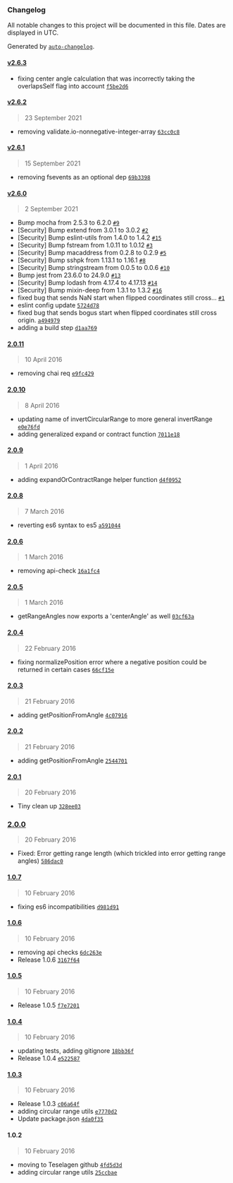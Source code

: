 ### Changelog

All notable changes to this project will be documented in this file. Dates are displayed in UTC.

Generated by [`auto-changelog`](https://github.com/CookPete/auto-changelog).

#### [v2.6.3](https://github.com/TeselaGen/ve-range-utils/compare/v2.6.2...v2.6.3)

- fixing center angle calculation that was incorrectly taking the overlapsSelf flag into account [`f5be2d6`](https://github.com/TeselaGen/ve-range-utils/commit/f5be2d61106b14570a801548888c2e6b280a3d28)

#### [v2.6.2](https://github.com/TeselaGen/ve-range-utils/compare/v2.6.1...v2.6.2)

> 23 September 2021

- removing validate.io-nonnegative-integer-array [`63cc0c8`](https://github.com/TeselaGen/ve-range-utils/commit/63cc0c89cb0c848e3b6907be0d66656188c56765)

#### [v2.6.1](https://github.com/TeselaGen/ve-range-utils/compare/v2.6.0...v2.6.1)

> 15 September 2021

- removing fsevents as an optional dep [`69b3398`](https://github.com/TeselaGen/ve-range-utils/commit/69b3398b830b833da4e99681c1fe046d2c4b625d)

#### [v2.6.0](https://github.com/TeselaGen/ve-range-utils/compare/2.0.11...v2.6.0)

> 2 September 2021

- Bump mocha from 2.5.3 to 6.2.0 [`#9`](https://github.com/TeselaGen/ve-range-utils/pull/9)
- [Security] Bump extend from 3.0.1 to 3.0.2 [`#2`](https://github.com/TeselaGen/ve-range-utils/pull/2)
- [Security] Bump eslint-utils from 1.4.0 to 1.4.2 [`#15`](https://github.com/TeselaGen/ve-range-utils/pull/15)
- [Security] Bump fstream from 1.0.11 to 1.0.12 [`#3`](https://github.com/TeselaGen/ve-range-utils/pull/3)
- [Security] Bump macaddress from 0.2.8 to 0.2.9 [`#5`](https://github.com/TeselaGen/ve-range-utils/pull/5)
- [Security] Bump sshpk from 1.13.1 to 1.16.1 [`#8`](https://github.com/TeselaGen/ve-range-utils/pull/8)
- [Security] Bump stringstream from 0.0.5 to 0.0.6 [`#10`](https://github.com/TeselaGen/ve-range-utils/pull/10)
- Bump jest from 23.6.0 to 24.9.0 [`#13`](https://github.com/TeselaGen/ve-range-utils/pull/13)
- [Security] Bump lodash from 4.17.4 to 4.17.13 [`#14`](https://github.com/TeselaGen/ve-range-utils/pull/14)
- [Security] Bump mixin-deep from 1.3.1 to 1.3.2 [`#16`](https://github.com/TeselaGen/ve-range-utils/pull/16)
- fixed bug that sends NaN start when flipped coordinates still cross… [`#1`](https://github.com/TeselaGen/ve-range-utils/pull/1)
- eslint config update [`5724d78`](https://github.com/TeselaGen/ve-range-utils/commit/5724d785d063ca7d0b468b694da113040fd3c0f3)
- fixed bug that sends bogus start when flipped coordinates still cross origin. [`a494979`](https://github.com/TeselaGen/ve-range-utils/commit/a494979faee6692f84b6e0ec6729ef1f5fda6c0a)
- adding a build step [`d1aa769`](https://github.com/TeselaGen/ve-range-utils/commit/d1aa7693c38e10fd97fec093d530a2d66d407ba8)

#### [2.0.11](https://github.com/TeselaGen/ve-range-utils/compare/2.0.10...2.0.11)

> 10 April 2016

- removing chai req [`e9fc429`](https://github.com/TeselaGen/ve-range-utils/commit/e9fc429875530687e58926eed51d4682d905f813)

#### [2.0.10](https://github.com/TeselaGen/ve-range-utils/compare/2.0.9...2.0.10)

> 8 April 2016

- updating name of invertCircularRange to more general invertRange [`e0e76fd`](https://github.com/TeselaGen/ve-range-utils/commit/e0e76fd134b2a5c965039397d2da40f097ab1d4c)
- adding generalized expand or contract function [`7011e18`](https://github.com/TeselaGen/ve-range-utils/commit/7011e18bb68b3d86eaf0b3c8e733482ea3eac104)

#### [2.0.9](https://github.com/TeselaGen/ve-range-utils/compare/2.0.8...2.0.9)

> 1 April 2016

- adding expandOrContractRange helper function [`d4f0952`](https://github.com/TeselaGen/ve-range-utils/commit/d4f09525a32f2a6d6b25867f606454a29daf1bf2)

#### [2.0.8](https://github.com/TeselaGen/ve-range-utils/compare/2.0.6...2.0.8)

> 7 March 2016

- reverting es6 syntax to es5 [`a591044`](https://github.com/TeselaGen/ve-range-utils/commit/a591044fad62733e5131dc20b155c107a2fdcd4a)

#### [2.0.6](https://github.com/TeselaGen/ve-range-utils/compare/2.0.5...2.0.6)

> 1 March 2016

- removing api-check [`16a1fc4`](https://github.com/TeselaGen/ve-range-utils/commit/16a1fc495c8c00875697a6c72d2f5dc4b8dde139)

#### [2.0.5](https://github.com/TeselaGen/ve-range-utils/compare/2.0.4...2.0.5)

> 1 March 2016

- getRangeAngles now exports a 'centerAngle' as well [`03cf63a`](https://github.com/TeselaGen/ve-range-utils/commit/03cf63af7fc43c557657c3217c2f14ce3a46c13f)

#### [2.0.4](https://github.com/TeselaGen/ve-range-utils/compare/2.0.3...2.0.4)

> 22 February 2016

- fixing normalizePosition error where a negative position could be returned in certain cases [`66cf15e`](https://github.com/TeselaGen/ve-range-utils/commit/66cf15e79381d51ace935036ee820e46dca6539a)

#### [2.0.3](https://github.com/TeselaGen/ve-range-utils/compare/2.0.2...2.0.3)

> 21 February 2016

- adding getPositionFromAngle [`4c07916`](https://github.com/TeselaGen/ve-range-utils/commit/4c07916d715a67d6be0fb0fcfd993e5e9955e5f6)

#### [2.0.2](https://github.com/TeselaGen/ve-range-utils/compare/2.0.1...2.0.2)

> 21 February 2016

- adding getPositionFromAngle [`2544701`](https://github.com/TeselaGen/ve-range-utils/commit/25447017f19a714cdfaa1863661f0e75208268db)

#### [2.0.1](https://github.com/TeselaGen/ve-range-utils/compare/2.0.0...2.0.1)

> 20 February 2016

- Tiny clean up [`328ee03`](https://github.com/TeselaGen/ve-range-utils/commit/328ee03f6db779573d10b04f12737a5644c050cf)

### [2.0.0](https://github.com/TeselaGen/ve-range-utils/compare/1.0.7...2.0.0)

> 20 February 2016

- Fixed: Error getting range length (which trickled into error getting range angles) [`586dac0`](https://github.com/TeselaGen/ve-range-utils/commit/586dac0a1adf06f7e04f03ae7ec1c3196a57c57b)

#### [1.0.7](https://github.com/TeselaGen/ve-range-utils/compare/1.0.6...1.0.7)

> 10 February 2016

- fixing es6 incompatibilities [`d981d91`](https://github.com/TeselaGen/ve-range-utils/commit/d981d916c34dbf18d8f0ad010c98906f6252d85b)

#### [1.0.6](https://github.com/TeselaGen/ve-range-utils/compare/1.0.5...1.0.6)

> 10 February 2016

- removing api checks [`6dc263e`](https://github.com/TeselaGen/ve-range-utils/commit/6dc263e529a25fa6847fbd765bfb5c9e63b189a4)
- Release 1.0.6 [`3167f64`](https://github.com/TeselaGen/ve-range-utils/commit/3167f64819383eda93897b58292afd5f00685636)

#### [1.0.5](https://github.com/TeselaGen/ve-range-utils/compare/1.0.4...1.0.5)

> 10 February 2016

- Release 1.0.5 [`f7e7201`](https://github.com/TeselaGen/ve-range-utils/commit/f7e720121b5ec807338afd977f241d2805d4e720)

#### [1.0.4](https://github.com/TeselaGen/ve-range-utils/compare/1.0.3...1.0.4)

> 10 February 2016

- updating tests, adding gitignore [`18bb36f`](https://github.com/TeselaGen/ve-range-utils/commit/18bb36f4ff709c1ae1a6e379bcc5e88804a1bf0c)
- Release 1.0.4 [`e522587`](https://github.com/TeselaGen/ve-range-utils/commit/e5225878d813ac067cb2010865c94360ca955a7f)

#### [1.0.3](https://github.com/TeselaGen/ve-range-utils/compare/1.0.2...1.0.3)

> 10 February 2016

- Release 1.0.3 [`c06a64f`](https://github.com/TeselaGen/ve-range-utils/commit/c06a64ff0d6eef5ea498193cd53ade37e6fc6527)
- adding circular range utils [`e7770d2`](https://github.com/TeselaGen/ve-range-utils/commit/e7770d2d439064cd6daee17ed973724f5148c382)
- Update package.json [`4da0f35`](https://github.com/TeselaGen/ve-range-utils/commit/4da0f35ef95e8ab9df7423174075757a68465294)

#### 1.0.2

> 10 February 2016

- moving to Teselagen github [`4fd5d3d`](https://github.com/TeselaGen/ve-range-utils/commit/4fd5d3deb6ed44194195c7b2e3145d15eae00ebe)
- adding circular range utils [`25ccbae`](https://github.com/TeselaGen/ve-range-utils/commit/25ccbae6b04a05c78d77843bf95c6ac816212c01)
